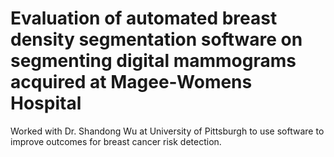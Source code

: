 # Evaluation of automated breast density segmentation software on segmenting digital mammograms acquired at Magee-Womens Hospital

Worked with Dr. Shandong Wu at University of Pittsburgh to use software to improve outcomes for breast cancer risk detection. 
